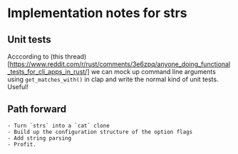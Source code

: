 # Implementation notes for strs

## Unit tests

Acccording to (this thread)[https://www.reddit.com/r/rust/comments/3e6zpq/anyone_doing_functional_tests_for_cli_apps_in_rust/] we can mock up command line arguments using `get_matches_with()` in clap and write the normal kind of unit tests. Useful!

## Path forward

    - Turn `strs` into a `cat` clone
    - Build up the configuration structure of the option flags
    - Add string parsing
    - Profit.